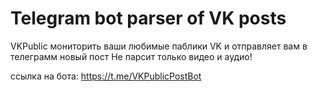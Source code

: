 # Telegram bot parser of VK posts
VKPublic мониторить ваши любимые паблики VK и отправляет вам в телеграмм новый пост
Не парсит только видео и аудио!

ссылка на бота: https://t.me/VKPublicPostBot

